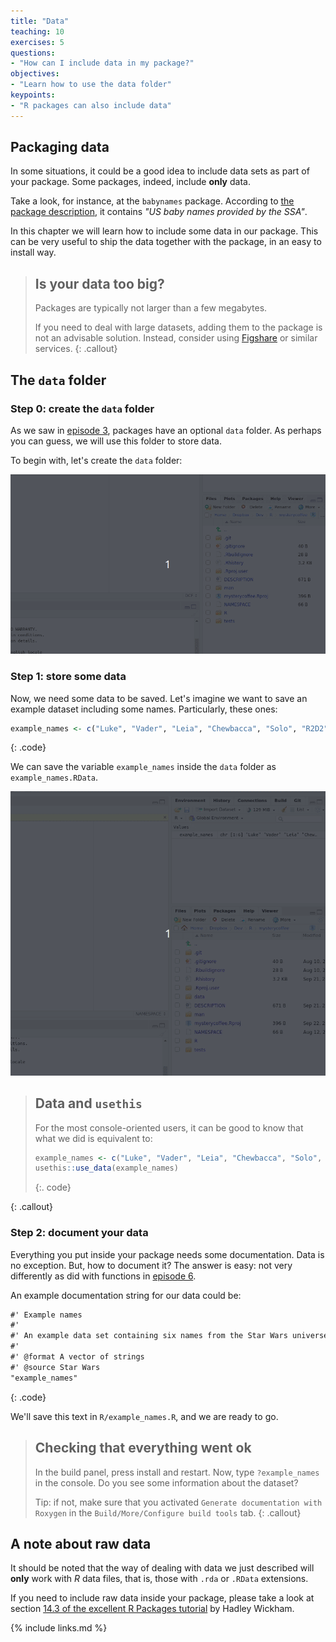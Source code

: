 ```yaml
---
title: "Data"
teaching: 10
exercises: 5
questions:
- "How can I include data in my package?"
objectives:
- "Learn how to use the data folder"
keypoints:
- "R packages can also include data"
---
```


## Packaging data

In some situations, it could be a good idea to include data sets as part of your package.
Some packages, indeed, include **only** data.

Take a look, for instance, at the `babynames` package.
According to [the package description](https://cran.r-project.org/web/packages/babynames/index.html), it contains _"US baby names provided by the SSA"_.

In this chapter we will learn how to include some data in our package.
This can be very useful to ship the data together with the package, in an easy to install way.

> ## Is your data too big?
> Packages are typically not larger than a few megabytes.
>
> If you need to deal with large datasets, adding them to the package is not an advisable solution.
> Instead, consider using [Figshare](https://figshare.com/) or similar services.
{: .callout}

## The `data` folder

### Step 0: create the `data` folder

As we saw in [episode 3](../03-getting_started), packages have an optional `data` folder.
As perhaps you can guess, we will use this folder to store data.

To begin with, let's create the `data` folder:

![Data folder](../fig/data_folder.gif)

### Step 1: store some data

Now, we need some data to be saved.
Let's imagine we want to save an example dataset including some names.
Particularly, these ones:

~~~r
example_names <- c("Luke", "Vader", "Leia", "Chewbacca", "Solo", "R2D2")
~~~
{: .code}

We can save the variable `example_names` inside the `data` folder as `example_names.RData`.

![Data storage](../fig/save_data.gif)

> ## Data and `usethis`
>
> For the most console-oriented users, it can be good to know that what we did is equivalent to:
>
> ~~~r
> example_names <- c("Luke", "Vader", "Leia", "Chewbacca", "Solo", "R2D2")
> usethis::use_data(example_names)
> ~~~
> {:. code}
>
{: .callout}

### Step 2: document your data

Everything you put inside your package needs some documentation.
Data is no exception.
But, how to document it?
The answer is easy: not very differently as did with functions in [episode 6](../06-documentation).

An example documentation string for our data could be:

~~~txt
#' Example names
#'
#' An example data set containing six names from the Star Wars universe
#'
#' @format A vector of strings
#' @source Star Wars
"example_names"
~~~
{: .code}

We'll save this text in `R/example_names.R`, and we are ready to go.

> ## Checking that everything went ok
>
> In the build panel, press install and restart.
> Now, type `?example_names` in the console.
> Do you see some information about the dataset?
>
> Tip: if not, make sure that you activated `Generate documentation with Roxygen` in the `Build/More/Configure build tools` tab.
{: .callout}

## A note about raw data

It should be noted that the way of dealing with data we just described will **only** work with _R_ data files, that is, those with `.rda` or `.RData` extensions.

If you need to include raw data inside your package, please take a look at section [14.3 of the excellent R Packages tutorial](https://r-pkgs.org/data.html) by Hadley Wickham.

{% include links.md %}
